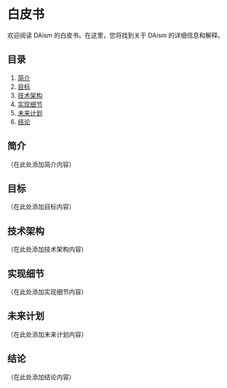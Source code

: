 # 白皮书

欢迎阅读 DAism 的白皮书。在这里，您将找到关于 DAism 的详细信息和解释。

## 目录

1. [简介](#简介)
2. [目标](#目标)
3. [技术架构](#技术架构)
4. [实现细节](#实现细节)
5. [未来计划](#未来计划)
6. [结论](#结论)

## 简介

（在此处添加简介内容）

## 目标

（在此处添加目标内容）

## 技术架构

（在此处添加技术架构内容）

## 实现细节

（在此处添加实现细节内容）

## 未来计划

（在此处添加未来计划内容）

## 结论

（在此处添加结论内容）
